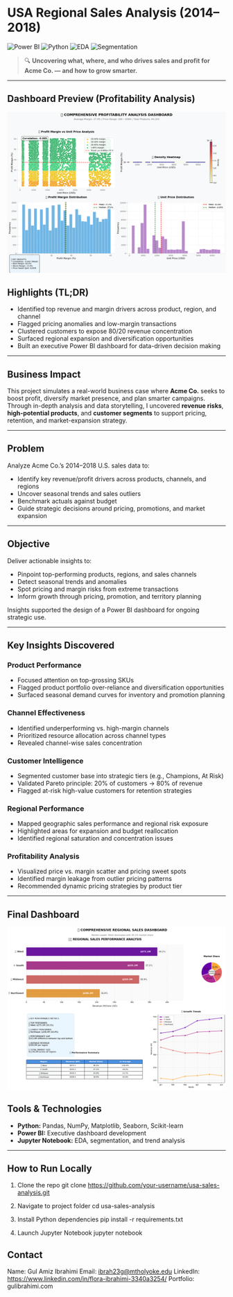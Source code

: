 # USA Regional Sales Analysis (2014–2018)

![Power BI](https://img.shields.io/badge/PowerBI-Dashboard-yellow)
![Python](https://img.shields.io/badge/Python-3.9-blue)
![EDA](https://img.shields.io/badge/EDA-Exploratory_Analysis-green)
![Segmentation](https://img.shields.io/badge/Customer-Segmentation-purple)

> 🔍 **Uncovering what, where, and who drives sales and profit for Acme Co. — and how to grow smarter.**

---

## Dashboard Preview (Profitability Analysis)

![Dashboard Preview](/preview.png)

## Highlights (TL;DR)

- Identified top revenue and margin drivers across product, region, and channel
- Flagged pricing anomalies and low-margin transactions
- Clustered customers to expose 80/20 revenue concentration
- Surfaced regional expansion and diversification opportunities
- Built an executive Power BI dashboard for data-driven decision making

---

## Business Impact

This project simulates a real-world business case where **Acme Co.** seeks to boost profit, diversify market presence, and plan smarter campaigns. Through in-depth analysis and data storytelling, I uncovered **revenue risks**, **high-potential products**, and **customer segments** to support pricing, retention, and market-expansion strategy.

---

## Problem

Analyze Acme Co.’s 2014–2018 U.S. sales data to:

- Identify key revenue/profit drivers across products, channels, and regions
- Uncover seasonal trends and sales outliers
- Benchmark actuals against budget
- Guide strategic decisions around pricing, promotions, and market expansion

---

## Objective

Deliver actionable insights to:

- Pinpoint top-performing products, regions, and sales channels
- Detect seasonal trends and anomalies
- Spot pricing and margin risks from extreme transactions
- Inform growth through pricing, promotion, and territory planning

Insights supported the design of a Power BI dashboard for ongoing strategic use.

---

## Key Insights Discovered

### Product Performance
- Focused attention on top-grossing SKUs
- Flagged product portfolio over-reliance and diversification opportunities
- Surfaced seasonal demand curves for inventory and promotion planning

### Channel Effectiveness
- Identified underperforming vs. high-margin channels
- Prioritized resource allocation across channel types
- Revealed channel-wise sales concentration

### Customer Intelligence
- Segmented customer base into strategic tiers (e.g., Champions, At Risk)
- Validated Pareto principle: 20% of customers → 80% of revenue
- Flagged at-risk high-value customers for retention strategies

### Regional Performance
- Mapped geographic sales performance and regional risk exposure
- Highlighted areas for expansion and budget reallocation
- Identified regional saturation and concentration issues

### Profitability Analysis
- Visualized price vs. margin scatter and pricing sweet spots
- Identified margin leakage from outlier pricing patterns
- Recommended dynamic pricing strategies by product tier

---
## Final Dashboard
![Profitability Analysis Preview](/profitability_analysis.png)

## Tools & Technologies

- **Python:** Pandas, NumPy, Matplotlib, Seaborn, Scikit-learn
- **Power BI:** Executive dashboard development
- **Jupyter Notebook:** EDA, segmentation, and trend analysis

---

## How to Run Locally

1. Clone the repo
git clone https://github.com/your-username/usa-sales-analysis.git

2. Navigate to project folder
cd usa-sales-analysis

3. Install Python dependencies
pip install -r requirements.txt

4. Launch Jupyter Notebook
jupyter notebook

## Contact
Name: Gul Amiz Ibrahimi
Email: ibrah23g@mtholyoke.edu
LinkedIn: https://www.linkedin.com/in/flora-ibrahimi-3340a3254/
Portfolio: gulibrahimi.com


